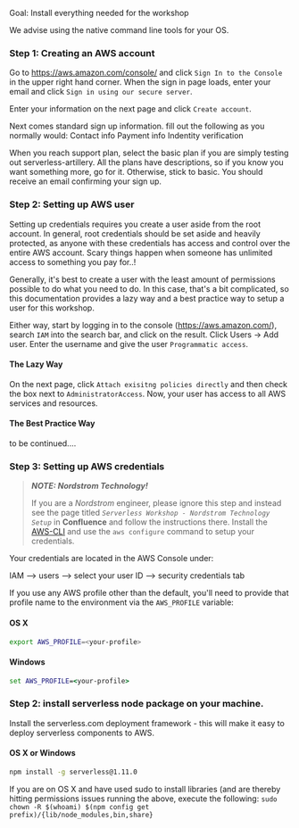 Goal: Install everything needed for the workshop

We advise using the native command line tools for your OS.

### Step 1: Creating an AWS account
Go to https://aws.amazon.com/console/ and click `Sign In to the Console` in the upper right hand corner. When the sign in page loads, enter your email and click `Sign in using our secure server`.

Enter your information on the next page and click `Create account`.

Next comes standard sign up information. fill out the following as you normally would:
    Contact info
    Payment info
    Indentity verification
    
When you reach support plan, select the basic plan if you are simply testing out serverless-artillery. All the plans have descriptions, so if you know you want something more, go for it. Otherwise, stick to basic. You should receive an email confirming your sign up. 


### Step 2: Setting up AWS user
Setting up credentials requires you create a user aside from the root account. In general, root credentials should be set aside and heavily protected, as anyone with these credentials has access and control over the entire AWS account. Scary things happen when someone has unlimited access to something you pay for..!

Generally, it's best to create a user with the least amount of permissions possible to do what you need to do. In this case, that's a bit complicated, so this documentation provides a lazy way and a best practice way to setup a user for this workshop. 

Either way, start by logging in to the console (https://aws.amazon.com/), search `IAM` into the search bar, and click on the result. Click Users -> Add user. Enter the username and give the user `Programmatic access`.

#### The Lazy Way
On the next page, click `Attach exisitng policies directly` and then check the box next to `AdministratorAccess`. Now, your user has access to all AWS services and resources.

#### The Best Practice Way
to be continued....

### Step 3: Setting up AWS credentials
> **_NOTE: Nordstrom Technology!_**
>
> If you are a _Nordstrom_ engineer, please ignore this step and instead see the page titled _`Serverless Workshop - Nordstrom Technology Setup`_ in **Confluence** and follow the instructions there.
Install the [AWS-CLI](SETUP-AWS-CLI.md) and use the `aws configure` command to setup your credentials.

Your credentials are located in the AWS Console under:

IAM --> users --> select your user ID --> security credentials tab

If you use any AWS profile other than the default, you'll need to provide that profile name to the environment via the `AWS_PROFILE` variable:

#### OS X
```sh
export AWS_PROFILE=<your-profile>
```

#### Windows
```bat
set AWS_PROFILE=<your-profile>
```

### Step 2: install serverless node package on your machine.

Install the serverless.com deployment framework - this will make it easy to deploy serverless components to AWS.

#### OS X or Windows
```sh
npm install -g serverless@1.11.0
```

If you are on OS X and have used sudo to install libraries (and are thereby hitting permissions issues running the above, execute the following: 
`sudo chown -R $(whoami) $(npm config get prefix)/{lib/node_modules,bin,share}`
